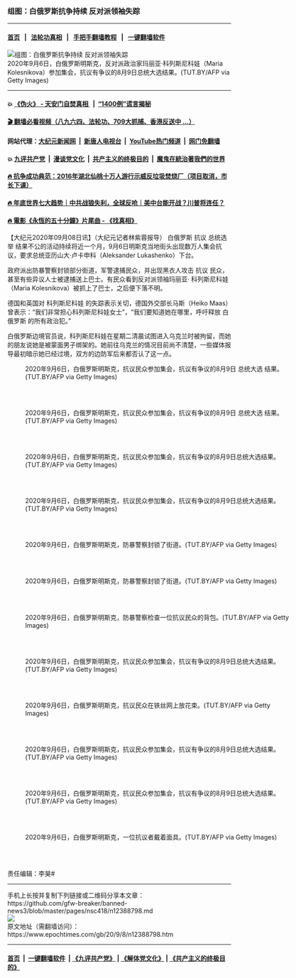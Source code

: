 ### 组图：白俄罗斯抗争持续 反对派领袖失踪
------------------------

#### [首页](https://github.com/gfw-breaker/banned-news3/blob/master/README.md) &nbsp;&nbsp;|&nbsp;&nbsp; [法轮功真相](https://github.com/begood0513/basic/blob/master/README.md)  &nbsp;&nbsp;|&nbsp;&nbsp; [手把手翻墙教程](https://github.com/gfw-breaker/guides/wiki)  &nbsp;&nbsp;|&nbsp;&nbsp; [一键翻墙软件](https://github.com/gfw-breaker/nogfw/blob/master/README.md)  



<div><img alt="组图：白俄罗斯抗争持续 反对派领袖失踪" class="attachment-djy_600_400 size-djy_600_400 wp-post-image" src="https://i.epochtimes.com/assets/uploads/2020/09/GettyImages-1228371681-600x400.jpg"/>
<div class="caption">
 2020年9月6日，白俄罗斯明斯克，反对派政治家玛丽亚‧科列斯尼科娃（Maria Kolesnikova）参加集会，抗议有争议的8月9日总统大选结果。(TUT.BY/AFP via Getty Images)
</div></div><hr/>

#### 💥 [《伪火》 - 天安门自焚真相 ](http://141.164.51.119:10000/videos/blog/weihuo.html)&nbsp; |&nbsp; [“1400例”谎言揭秘  ](http://141.164.51.119:10000/videos/blog/jiexi1400.html)

#### [ 🎬  翻墙必看视频（八九六四、法轮功、709大抓捕、香港反送中 ...）](https://github.com/gfw-breaker/links/blob/master/banned.md)

#### 网站代理：[大纪元新闻网](http://167.172.10.89:10080/gb/) &nbsp;|&nbsp; [新唐人电视台](http://167.172.10.89:8808/gb/)  &nbsp;|&nbsp; [YouTube热门频道](http://158.247.203.241/youtube.html) &nbsp;|&nbsp; [网门免翻墙](http://158.247.203.241:11000/show.aspx?name=ogHome)

#### 💥 [九评共产党](http://141.164.51.119:10000/videos/res/jiuping/)&nbsp; |&nbsp; [漫谈党文化](http://141.164.51.119:10000/videos/res/mtdwh/)&nbsp; |&nbsp; [共产主义的终极目的](http://141.164.51.119:10000/videos/res/zjmd/)&nbsp; |&nbsp; [魔鬼在統治著我們的世界](http://141.164.51.119:10000/videos/res/TheSpecter/)  

#### [ 🔥  抗争成功典范：2016年湖北仙桃十万人游行示威反垃圾焚烧厂（项目取消，市长下课）](http://141.164.51.119:10000/videos/news/xiantao.html)

#### [ 🔥  年底世界七大趋势｜中共战狼失利，全球反呛｜美中台能开战？川普将连任？](http://141.164.51.119:10000/videos/news/tanghao02.html)

#### [ 🔥  電影《永恆的五十分鐘》片尾曲 - 《找真相》](http://141.164.51.119:10000/videos/news/../legend/index.html)

<div><p>
 【大纪元2020年09月08日讯】（大纪元记者林紫蓉报导）
 <ok href="https://www.epochtimes.com/gb/tag/%E7%99%BD%E4%BF%84%E7%BD%97%E6%96%AF.html">
  白俄罗斯
 </ok>
 <ok href="https://www.epochtimes.com/gb/tag/%E6%8A%97%E8%AE%AE.html">
  抗议
 </ok>
 <ok href="https://www.epochtimes.com/gb/tag/%E6%80%BB%E7%BB%9F%E9%80%89%E4%B8%BE.html">
  总统选举
 </ok>
 结果不公的活动持续将近一个月，9月6日明斯克当地街头出现数万人集会抗议，要求总统亚历山大‧卢卡申科（Aleksander Lukashenko）下台。
</p>
<p>
 政府派出防暴警察封锁部分街道，军警逮捕民众，并出现黑衣人攻击
 <ok href="https://www.epochtimes.com/gb/tag/%E6%8A%97%E8%AE%AE.html">
  抗议
 </ok>
 民众，甚至有些异议人士被逮捕送上巴士。有民众看到反对派领袖玛丽亚‧
 <ok href="https://www.epochtimes.com/gb/tag/%E7%A7%91%E5%88%97%E6%96%AF%E5%B0%BC%E7%A7%91%E5%A8%83.html">
  科列斯尼科娃
 </ok>
 （Maria Kolesnikova）被抓上了巴士，之后便下落不明。
</p>
<p>
 德国和英国对
 <ok href="https://www.epochtimes.com/gb/tag/%E7%A7%91%E5%88%97%E6%96%AF%E5%B0%BC%E7%A7%91%E5%A8%83.html">
  科列斯尼科娃
 </ok>
 的失踪表示关切，德国外交部长马斯（Heiko Maas）曾表示：“我们非常担心科列斯尼科娃女士”，“我们要知道她在哪里，呼吁释放
 <ok href="https://www.epochtimes.com/gb/tag/%E7%99%BD%E4%BF%84%E7%BD%97%E6%96%AF.html">
  白俄罗斯
 </ok>
 的所有政治犯。”
</p>
<p>
 白俄罗斯边境官员说，科列斯尼科娃在星期二清晨试图进入乌克兰时被拘留，而她的朋友说她是被蒙面男子绑架的。她前往乌克兰的情况目前尚不清楚，一些媒体报导最初暗示她已经过境，双方的边防军后来都否认了这一点。
</p>
<figure class="wp-caption aligncenter" id="attachment_12388857" style="width: 600px">
 <ok href="https://i.epochtimes.com/assets/uploads/2020/09/GettyImages-1228369494.jpg">
  <img alt="" class="size-large wp-image-12388857" src="https://i.epochtimes.com/assets/uploads/2020/09/GettyImages-1228369494-600x357.jpg"/>
 </ok>
 <br/><figcaption class="wp-caption-text">
  2020年9月6日，白俄罗斯明斯克，抗议民众参加集会，抗议有争议的8月9日
  <ok href="https://www.epochtimes.com/gb/tag/%E6%80%BB%E7%BB%9F%E5%A4%A7%E9%80%89.html">
   总统大选
  </ok>
  结果。(TUT.BY/AFP via Getty Images)
 </figcaption><br/>
</figure><br/>
<figure class="wp-caption aligncenter" id="attachment_12388859" style="width: 600px">
 <ok href="https://i.epochtimes.com/assets/uploads/2020/09/GettyImages-1228370034.jpg">
  <img alt="" class="size-large wp-image-12388859" src="https://i.epochtimes.com/assets/uploads/2020/09/GettyImages-1228370034-600x400.jpg"/>
 </ok>
 <br/><figcaption class="wp-caption-text">
  2020年9月6日，白俄罗斯明斯克，抗议民众参加集会，抗议有争议的8月9日
  <ok href="https://www.epochtimes.com/gb/tag/%E6%80%BB%E7%BB%9F%E5%A4%A7%E9%80%89.html">
   总统大选
  </ok>
  结果。(TUT.BY/AFP via Getty Images)
 </figcaption><br/>
</figure><br/>
<figure class="wp-caption aligncenter" id="attachment_12388861" style="width: 600px">
 <ok href="https://i.epochtimes.com/assets/uploads/2020/09/GettyImages-1228370393.jpg">
  <img alt="" class="size-large wp-image-12388861" src="https://i.epochtimes.com/assets/uploads/2020/09/GettyImages-1228370393-600x400.jpg"/>
 </ok>
 <br/><figcaption class="wp-caption-text">
  2020年9月6日，白俄罗斯明斯克，抗议民众参加集会，抗议有争议的8月9日总统大选结果。(TUT.BY/AFP via Getty Images)
 </figcaption><br/>
</figure><br/>
<figure class="wp-caption aligncenter" id="attachment_12388862" style="width: 600px">
 <ok href="https://i.epochtimes.com/assets/uploads/2020/09/GettyImages-1228370687.jpg">
  <img alt="" class="size-large wp-image-12388862" src="https://i.epochtimes.com/assets/uploads/2020/09/GettyImages-1228370687-600x400.jpg"/>
 </ok>
 <br/><figcaption class="wp-caption-text">
  2020年9月6日，白俄罗斯明斯克，抗议民众参加集会，抗议有争议的8月9日总统大选结果。(TUT.BY/AFP via Getty Images)
 </figcaption><br/>
</figure><br/>
<figure class="wp-caption aligncenter" id="attachment_12388863" style="width: 600px">
 <ok href="https://i.epochtimes.com/assets/uploads/2020/09/GettyImages-1228369745.jpg">
  <img alt="" class="size-large wp-image-12388863" src="https://i.epochtimes.com/assets/uploads/2020/09/GettyImages-1228369745-600x382.jpg"/>
 </ok>
 <br/><figcaption class="wp-caption-text">
  2020年9月6日，白俄罗斯明斯克，防暴警察封锁了街道。(TUT.BY/AFP via Getty Images)
 </figcaption><br/>
</figure><br/>
<figure class="wp-caption aligncenter" id="attachment_12388866" style="width: 600px">
 <ok href="https://i.epochtimes.com/assets/uploads/2020/09/GettyImages-1228371569.jpg">
  <img alt="" class="size-large wp-image-12388866" src="https://i.epochtimes.com/assets/uploads/2020/09/GettyImages-1228371569-600x360.jpg"/>
 </ok>
 <br/><figcaption class="wp-caption-text">
  2020年9月6日，白俄罗斯明斯克，防暴警察封锁了街道。(TUT.BY/AFP via Getty Images)
 </figcaption><br/>
</figure><br/>
<figure class="wp-caption aligncenter" id="attachment_12388868" style="width: 600px">
 <ok href="https://i.epochtimes.com/assets/uploads/2020/09/GettyImages-1228370357.jpg">
  <img alt="" class="size-large wp-image-12388868" src="https://i.epochtimes.com/assets/uploads/2020/09/GettyImages-1228370357-600x441.jpg"/>
 </ok>
 <br/><figcaption class="wp-caption-text">
  2020年9月6日，白俄罗斯明斯克，防暴警察检查一位抗议民众的背包。(TUT.BY/AFP via Getty Images)
 </figcaption><br/>
</figure><br/>
<figure class="wp-caption aligncenter" id="attachment_12388880" style="width: 600px">
 <ok href="https://i.epochtimes.com/assets/uploads/2020/09/GettyImages-1228371059.jpg">
  <img alt="" class="size-large wp-image-12388880" src="https://i.epochtimes.com/assets/uploads/2020/09/GettyImages-1228371059-600x381.jpg"/>
 </ok>
 <br/><figcaption class="wp-caption-text">
  2020年9月6日，白俄罗斯明斯克，抗议民众参加集会，抗议有争议的8月9日总统大选结果。(TUT.BY/AFP via Getty Images)
 </figcaption><br/>
</figure><br/>
<figure class="wp-caption aligncenter" id="attachment_12388883" style="width: 600px">
 <ok href="https://i.epochtimes.com/assets/uploads/2020/09/GettyImages-1228370639.jpg">
  <img alt="" class="size-large wp-image-12388883" src="https://i.epochtimes.com/assets/uploads/2020/09/GettyImages-1228370639-600x400.jpg"/>
 </ok>
 <br/><figcaption class="wp-caption-text">
  2020年9月6日，白俄罗斯明斯克，抗议民众在铁丝网上放花束。(TUT.BY/AFP via Getty Images)
 </figcaption><br/>
</figure><br/>
<figure class="wp-caption aligncenter" id="attachment_12388885" style="width: 600px">
 <ok href="https://i.epochtimes.com/assets/uploads/2020/09/GettyImages-1228370713.jpg">
  <img alt="" class="size-large wp-image-12388885" src="https://i.epochtimes.com/assets/uploads/2020/09/GettyImages-1228370713-600x287.jpg"/>
 </ok>
 <br/><figcaption class="wp-caption-text">
  2020年9月6日，白俄罗斯明斯克，抗议民众参加集会，抗议有争议的8月9日总统大选结果。(TUT.BY/AFP via Getty Images)
 </figcaption><br/>
</figure><br/>
<figure class="wp-caption aligncenter" id="attachment_12388890" style="width: 600px">
 <ok href="https://i.epochtimes.com/assets/uploads/2020/09/GettyImages-1228370106.jpg">
  <img alt="" class="size-large wp-image-12388890" src="https://i.epochtimes.com/assets/uploads/2020/09/GettyImages-1228370106-600x402.jpg"/>
 </ok>
 <br/><figcaption class="wp-caption-text">
  2020年9月6日，白俄罗斯明斯克，抗议民众参加集会，抗议有争议的8月9日总统大选结果。(TUT.BY/AFP via Getty Images)
 </figcaption><br/>
</figure><br/>
<figure class="wp-caption aligncenter" id="attachment_12388892" style="width: 600px">
 <ok href="https://i.epochtimes.com/assets/uploads/2020/09/GettyImages-1228372543.jpg">
  <img alt="" class="size-large wp-image-12388892" src="https://i.epochtimes.com/assets/uploads/2020/09/GettyImages-1228372543-600x398.jpg"/>
 </ok>
 <br/><figcaption class="wp-caption-text">
  2020年9月6日，白俄罗斯明斯克，一位抗议者戴着面具。(TUT.BY/AFP via Getty Images)
 </figcaption><br/>
</figure><br/>
<p>
 责任编辑：李昊#
</p>
</div>
<hr/>
手机上长按并复制下列链接或二维码分享本文章：<br/>
https://github.com/gfw-breaker/banned-news3/blob/master/pages/nsc418/n12388798.md <br/>
<a href='https://github.com/gfw-breaker/banned-news3/blob/master/pages/nsc418/n12388798.md'><img src='https://github.com/gfw-breaker/banned-news3/blob/master/pages/nsc418/n12388798.md.png'/></a> <br/>
原文地址（需翻墙访问）：https://www.epochtimes.com/gb/20/9/8/n12388798.htm


------------------------
#### [首页](https://github.com/gfw-breaker/banned-news3/blob/master/README.md) &nbsp;|&nbsp; [一键翻墙软件](https://github.com/gfw-breaker/nogfw/blob/master/README.md) &nbsp;| [《九评共产党》](https://github.com/gfw-breaker/9ping.md/blob/master/README.md#九评之一评共产党是什么) | [《解体党文化》](https://github.com/gfw-breaker/jtdwh.md/blob/master/README.md) | [《共产主义的终极目的》](https://github.com/gfw-breaker/gczydzjmd.md/blob/master/README.md)


<img src='http://gfw-breaker.win/banned-news3/pages/nsc418/n12388798.md' width='0px' height='0px'/>